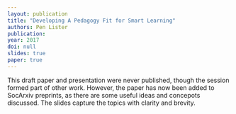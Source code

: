 ```yaml
---
layout: publication
title: "Developing A Pedagogy Fit for Smart Learning"
authors: Pen Lister
publication: 
year: 2017
doi: null
slides: true
paper: true
---
```


This draft paper and presentation were never published, though the session formed part of other work. However, the paper has now been added to SocArxiv preprints, as there are some useful ideas and concepots discussed. The slides capture the topics with clarity and brevity. 
